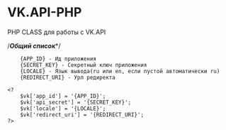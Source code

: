 # VK.API-PHP
PHP CLASS для работы с VK.API

/*********Общий список**********/
```
	{APP_ID} - Ид приложения
	{SECRET_KEY} - Секретный ключ приложения
	{LOCALE} - Язык вывода(ru или en, если пустой автоматически ru)
	{REDIRECT_URI} - Урл редиректа
```
```
<?
	$vk['app_id'] = '{APP_ID}';
	$vk['api_secret'] = '{SECRET_KEY}';
	$vk['locale'] = '{LOCALE}';
	$vk['redirect_uri'] = '{REDIRECT_URI}';
?>
```
